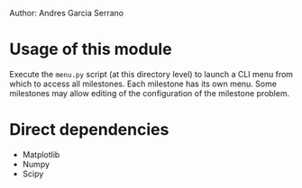 Author: Andres Garcia Serrano

# Usage of this module

Execute the `menu.py` script (at this directory level) to launch a CLI menu from which to access all milestones.
Each milestone has its own menu.
Some milestones may allow editing of the configuration of the milestone problem.


# Direct dependencies
- Matplotlib
- Numpy
- Scipy
